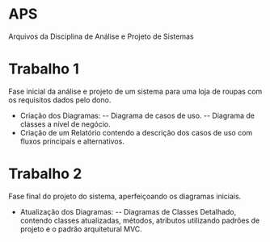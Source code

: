 # APS
Arquivos da Disciplina de Análise e Projeto de Sistemas

# Trabalho 1
Fase inicial da análise e projeto de um sistema para uma loja de roupas com os requisitos dados pelo dono.

- Criação dos Diagramas:
-- Diagrama de casos de uso.
-- Diagrama de classes a nível de negócio.
- Criação de um Relatório contendo a descrição dos casos de uso com fluxos principais e alternativos.

# Trabalho 2
Fase final do projeto do sistema, aperfeiçoando os diagramas iniciais.

- Atualização dos Diagramas:
-- Diagramas de Classes Detalhado, contendo classes atualizadas, métodos, atributos utilizando padrões de projeto e o padrão arquitetural MVC.


